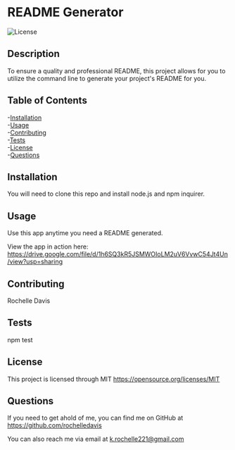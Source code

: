 # README Generator
![License](https://img.shields.io/badge/license-MIT-green)

## Description
To ensure a quality and professional README, this project allows for you to utilize the command line to generate your project's README for you. 

## Table of Contents
-[Installation](#installation)  
-[Usage](#usage)  
-[Contributing](#contributing)  
-[Tests](#tests)  
-[License](#license)  
-[Questions](#questions)  

## Installation
You will need to clone this repo and install node.js and npm inquirer.

## Usage
Use this app anytime you need a README generated. 

View the app in action here: https://drive.google.com/file/d/1h6SQ3kR5JSMWOIoLM2uV6VvwC54Jt4Un/view?usp=sharing

## Contributing
Rochelle Davis

## Tests
npm test

## License
This project is licensed through MIT 
https://opensource.org/licenses/MIT

## Questions
If you need to get ahold of me, you can find me on GitHub at https://github.com/rochelledavis

You can also reach me via email at k.rochelle221@gmail.com
